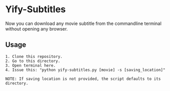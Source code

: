 # Yify-Subtitles
Now you can download any movie subtitle from the commandline terminal without opening any browser.

## Usage
    1. Clone this repository.
    2. Go to this directory.
    3. Open terminal here.
    4. Issue this: "python yify-subtitles.py [movie] -s [saving_location]"
    
    NOTE: If saving location is not provided, the script defaults to its directory.

